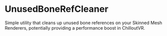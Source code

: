 # UnusedBoneRefCleaner
Simple utility that cleans up unused bone references on your Skinned Mesh Renderers, potentially providing a performance boost in ChilloutVR.
